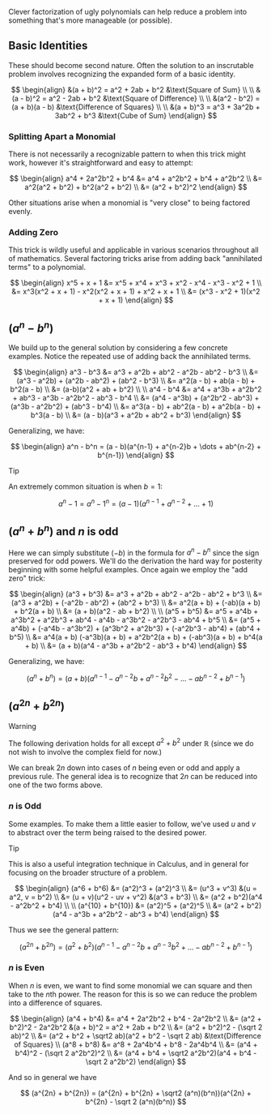 Clever factorization of ugly polynomials can help reduce a problem into something that's more manageable (or possible).

## Basic Identities

These should become second nature. Often the solution to an inscrutable problem involves recognizing the expanded form of a basic identity.

$$
\begin{align}
&(a + b)^2 = a^2 + 2ab + b^2 &\text{Square of Sum} \\ \\
&(a - b)^2 = a^2 - 2ab + b^2 &\text{Square of Difference} \\ \\
&(a^2 - b^2) = (a + b)(a - b) &\text{Difference of Squares} \\ \\
&(a + b)^3 = a^3 + 3a^2b + 3ab^2 + b^3 &\text{Cube of Sum} 
\end{align}
$$

### Splitting Apart a Monomial

There is not necessarily a recognizable pattern to when this trick might work, however it's straightforward and easy to attempt:

$$
\begin{align}
a^4 + 2a^2b^2 + b^4 &= a^4 + a^2b^2 + b^4 + a^2b^2 \\
&= a^2(a^2 + b^2) + b^2(a^2 + b^2) \\
&= (a^2 + b^2)^2
\end{align}
$$

Other situations arise when a monomial is "very close" to being factored evenly.

### Adding Zero

This trick is wildly useful and applicable in various scenarios throughout all of mathematics. Several factoring tricks arise from adding back "annihilated terms" to a polynomial.

$$
\begin{align}
x^5 + x + 1 &= x^5 + x^4 + x^3 + x^2 - x^4 - x^3 - x^2 + 1 \\
&= x^3(x^2 + x + 1) - x^2(x^2 + x + 1) + x^2 + x + 1 \\
&= (x^3 - x^2 + 1)(x^2 + x + 1)
\end{align}
$$

## $(a^n - b^n)$

We build up to the general solution by considering a few concrete examples. Notice the repeated use of adding back the annihilated terms.

$$
\begin{align}
a^3 - b^3 &= a^3 + a^2b + ab^2 - a^2b - ab^2 - b^3 \\
&= (a^3 - a^2b) + (a^2b - ab^2) + (ab^2 - b^3) \\
&= a^2(a - b) + ab(a - b) + b^2(a - b) \\
&= (a-b)(a^2 + ab + b^2) \\ \\
a^4 - b^4 &= a^4 + a^3b + a^2b^2 + ab^3 - a^3b - a^2b^2 - ab^3 - b^4 \\
&= (a^4 - a^3b) + (a^2b^2 - ab^3) + (a^3b - a^2b^2) + (ab^3 - b^4) \\
&= a^3(a - b) + ab^2(a - b) + a^2b(a - b) + b^3(a - b) \\
&= (a - b)(a^3 + a^2b + ab^2 + b^3)
\end{align}
$$

Generalizing, we have:

$$
\begin{align}
a^n - b^n = (a - b)(a^{n-1} + a^{n-2}b + \dots + ab^{n-2} + b^{n-1})
\end{align}
$$

> [!tip]
> An extremely common situation is when $b = 1$:
> 
> $$
> a^n - 1 = a^n - 1^n = (a - 1)(a^{n-1} + a^{n-2} + \dots + 1)
> $$

## $(a^n + b^n)$ and $n$ is odd

Here we can simply substitute $(-b)$ in the formula for $a^n - b^n$ since the sign preserved for odd powers. We'll do the derivation the hard way for posterity beginning with some helpful examples. Once again we employ the "add zero" trick:

$$
\begin{align}
(a^3 + b^3) &= a^3 + a^2b + ab^2 - a^2b - ab^2 + b^3 \\
&= (a^3 + a^2b) + (-a^2b - ab^2) + (ab^2 + b^3) \\
&= a^2(a + b) + (-ab)(a + b) + b^2(a + b) \\
&= (a + b)(a^2 - ab + b^2) \\ \\
(a^5 + b^5) &= a^5 + a^4b + a^3b^2 + a^2b^3 + ab^4 - a^4b - a^3b^2 - a^2b^3 - ab^4 + b^5 \\
&= (a^5 + a^4b) + (-a^4b - a^3b^2) + (a^3b^2 + a^2b^3) + (-a^2b^3 - ab^4) + (ab^4 + b^5) \\
&= a^4(a + b) (-a^3b)(a + b) + a^2b^2(a + b) + (-ab^3)(a + b) + b^4(a + b) \\
&= (a + b)(a^4 - a^3b + a^2b^2 - ab^3 + b^4)
\end{align}
$$

Generalizing, we have:

$$
(a^n + b^n) = (a + b)(a^{n-1} - a^{n-2}b + a^{n-2}b^2 - \dots - ab^{n-2} + b^{n-1})
$$

## $(a^{2n} + b^{2n})$

> [!warning]
> The following derivation holds for all except $a^2 + b^2$ under $\mathbb{R}$ (since we do not wish to involve the complex field for now.)

We can break $2n$ down into cases of $n$ being even or odd and apply a previous rule. The general idea is to recognize that $2n$ can be reduced into one of the two forms above.

### $n$ is Odd

Some examples. To make them a little easier to follow, we've used $u$ and $v$ to abstract over the term being raised to the desired power.

> [!tip]
> This is also a useful integration technique in Calculus, and in general for focusing on the broader structure of a problem.

$$
\begin{align}
(a^6 + b^6) &= (a^2)^3 + (a^2)^3 \\ 
&= (u^3 + v^3) &(u = a^2, v = b^2) \\
&= (u + v)(u^2 - uv + v^2) &(a^3 + b^3) \\
&= (a^2 + b^2)(a^4 - a^2b^2 + b^4) \\ \\
(a^{10} + b^{10}) &= (a^2)^5 + (a^2)^5 \\
&= (a^2 + b^2)(a^4 - a^3b + a^2b^2 - ab^3 + b^4)
\end{align}
$$

Thus we see the general pattern:

$$
(a^{2n} + b^{2n}) = (a^2 + b^2)(a^{n-1} - a^{n-2}b + a^{n-3}b^2 + \dots - ab^{n-2} + b^{n-1})
$$

### $n$ is Even

When $n$ is even, we want to find some monomial we can square and then take to the $n$th power. The reason for this is so we can reduce the problem into a difference of squares.

$$
\begin{align}
(a^4 + b^4) &= a^4 + 2a^2b^2 + b^4 - 2a^2b^2 \\
&= (a^2 + b^2)^2 - 2a^2b^2 &(a + b)^2 = a^2 + 2ab + b^2 \\
&= (a^2 + b^2)^2 - (\sqrt 2 ab)^2 \\
&= (a^2 + b^2 + \sqrt2 ab)(a^2 + b^2 - \sqrt 2 ab) &\text{Difference of Squares} \\
(a^8 + b^8) &= a^8 + 2a^4b^4 + b^8 - 2a^4b^4 \\
&= (a^4 + b^4)^2 - (\sqrt 2 a^2b^2)^2 \\
&= (a^4 + b^4 + \sqrt2 a^2b^2)(a^4 + b^4 - \sqrt 2 a^2b^2)
\end{align}
$$

And so in general we have

$$
(a^{2n} + b^{2n}) = (a^{2n} + b^{2n} + \sqrt2 (a^n)(b^n))(a^{2n} + b^{2n} - \sqrt 2 (a^n)(b^n))
$$